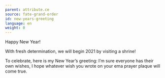 ```yaml
---
parent: attribute.ce
source: fate-grand-order
id: new-years-greeting
language: en
weight: 0
---
```


Happy New Year!

With fresh determination, we will begin 2021 by visiting a shrine!

To celebrate, here is my New Year’s greeting: I’m sure everyone has their own wishes, I hope whatever wish you wrote on your ema prayer plaque will come true.
